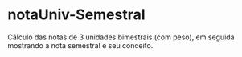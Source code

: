 # notaUniv-Semestral
Cálculo das notas de 3 unidades bimestrais (com peso), em seguida mostrando a nota semestral e seu conceito.
